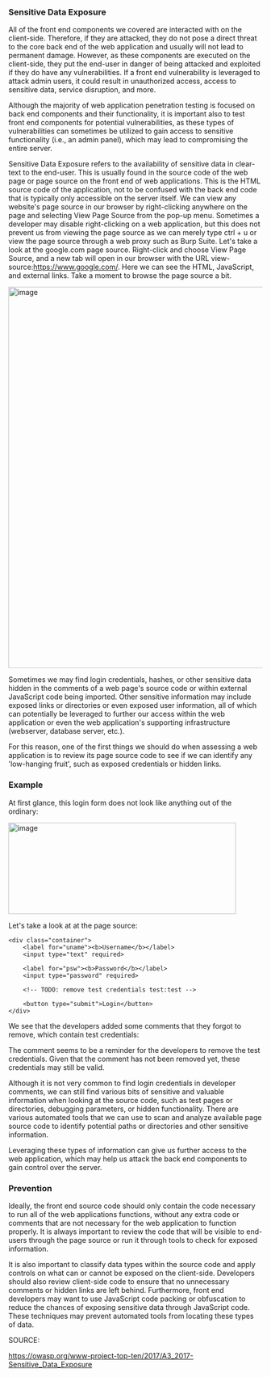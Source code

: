 <h3>Sensitive Data Exposure</h3>

All of the front end components we covered are interacted with on the client-side. Therefore, if they are attacked, they do not pose a direct threat to the core back end of the web application and usually will not lead to permanent damage. However, as these components are executed on the client-side, they put the end-user in danger of being attacked and exploited if they do have any vulnerabilities. If a front end vulnerability is leveraged to attack admin users, it could result in unauthorized access, access to sensitive data, service disruption, and more.

Although the majority of web application penetration testing is focused on back end components and their functionality, it is important also to test front end components for potential vulnerabilities, as these types of vulnerabilities can sometimes be utilized to gain access to sensitive functionality (i.e., an admin panel), which may lead to compromising the entire server.

Sensitive Data Exposure refers to the availability of sensitive data in clear-text to the end-user. This is usually found in the source code of the web page or page source on the front end of web applications. This is the HTML source code of the application, not to be confused with the back end code that is typically only accessible on the server itself. We can view any website's page source in our browser by right-clicking anywhere on the page and selecting View Page Source from the pop-up menu. Sometimes a developer may disable right-clicking on a web application, but this does not prevent us from viewing the page source as we can merely type ctrl + u or view the page source through a web proxy such as Burp Suite. Let's take a look at the google.com page source. Right-click and choose View Page Source, and a new tab will open in our browser with the URL view-source:https://www.google.com/. Here we can see the HTML, JavaScript, and external links. Take a moment to browse the page source a bit.

<img width="1920" height="755" alt="image" src="https://github.com/user-attachments/assets/8f81566b-3f3c-4697-9219-584cc6861538" />

Sometimes we may find login credentials, hashes, or other sensitive data hidden in the comments of a web page's source code or within external JavaScript code being imported. Other sensitive information may include exposed links or directories or even exposed user information, all of which can potentially be leveraged to further our access within the web application or even the web application's supporting infrastructure (webserver, database server, etc.).

For this reason, one of the first things we should do when assessing a web application is to review its page source code to see if we can identify any 'low-hanging fruit', such as exposed credentials or hidden links.

<h3>Example</h3>

At first glance, this login form does not look like anything out of the ordinary:

<img width="451" height="181" alt="image" src="https://github.com/user-attachments/assets/324486cc-2537-4d74-aa71-b4a9f3bba700" />

Let's take a look at at the page source:

<form action="action_page.php" method="post">

    <div class="container">
        <label for="uname"><b>Username</b></label>
        <input type="text" required>

        <label for="psw"><b>Password</b></label>
        <input type="password" required>

        <!-- TODO: remove test credentials test:test -->

        <button type="submit">Login</button>
    </div>
</form>

</html>

We see that the developers added some comments that they forgot to remove, which contain test credentials:

<!-- TODO: remove test credentials test:test -->

The comment seems to be a reminder for the developers to remove the test credentials. Given that the comment has not been removed yet, these credentials may still be valid.

Although it is not very common to find login credentials in developer comments, we can still find various bits of sensitive and valuable information when looking at the source code, such as test pages or directories, debugging parameters, or hidden functionality. There are various automated tools that we can use to scan and analyze available page source code to identify potential paths or directories and other sensitive information.

Leveraging these types of information can give us further access to the web application, which may help us attack the back end components to gain control over the server.

<h3>Prevention</h3>

Ideally, the front end source code should only contain the code necessary to run all of the web applications functions, without any extra code or comments that are not necessary for the web application to function properly. It is always important to review the code that will be visible to end-users through the page source or run it through tools to check for exposed information.

It is also important to classify data types within the source code and apply controls on what can or cannot be exposed on the client-side. Developers should also review client-side code to ensure that no unnecessary comments or hidden links are left behind. Furthermore, front end developers may want to use JavaScript code packing or obfuscation to reduce the chances of exposing sensitive data through JavaScript code. These techniques may prevent automated tools from locating these types of data.


SOURCE:

https://owasp.org/www-project-top-ten/2017/A3_2017-Sensitive_Data_Exposure
